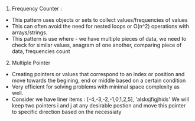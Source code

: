 1. Frequency Counter :

- This pattern uses objects or sets to collect values/frequencies of values
- This can often avoid the need for nested loops or O(n^2) operations with arrays/strings.
- This pattern is use where - we have multiple pieces of data, we need to check for similar values,
  anagram of one another, comparing piece of data, frequencies count

2. Multiple Pointer

- Creating pointers or values that correspond to an index or position and move towards the begining,
  end or middle based on a certain condition
- Very efficient for solving problems with minimal space complexity as well.
- Consider we have liner items : [-4,-3,-2,-1,0,1,2,5], 'alsksjfigjhids'
  We will keep two pointers i and j at any desirable postion and move this pointer to specific direction
  based on the necessiaty
